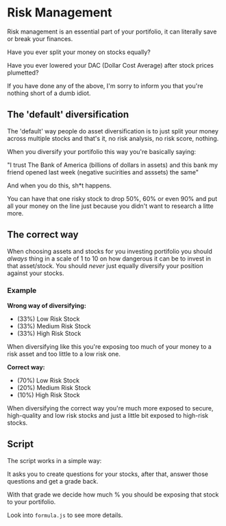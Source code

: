 # Risk Management
Risk management is an essential part of your portifolio, it can literally save or break your finances.

Have you ever split your money on stocks equally?

Have you ever lowered your DAC (Dollar Cost Average) after stock prices plumetted?

If you have done any of the above, I'm sorry to inform you that you're nothing short of a dumb idiot.

## The 'default' diversification
The 'default' way people do asset diversification is to just split your money across multiple stocks and that's it, no risk analysis, no risk score, nothing.

When you diversify your portifolio this way you're basically saying:

"I trust The Bank of America (billions of dollars in assets) and this bank my friend opened last week (negative sucirities and asssets) the same"

And when you do this, sh*t happens.

You can have that one risky stock to drop 50%, 60% or even 90% and put all your money on the line just because you didn't want to research a litte more.

## The correct way
When choosing assets and stocks for you investing portifolio you should *always* thing in a scale of 1 to 10 on how dangerous it can be to invest in that asset/stock. You should *never* just equally diversify your position against your stocks.

### Example

**Wrong way of diversifying:**

- (33%) Low Risk Stock
- (33%) Medium Risk Stock
- (33%) High Risk Stock

When diversifying like this you're exposing too much of your money to a risk asset and too little to a low risk one.

**Correct way:**

- (70%) Low Risk Stock
- (20%) Medium Risk Stock
- (10%) High Risk Stock

When diversifying the correct way you're much more exposed to secure, high-quality and low risk stocks and just a little bit exposed to high-risk stocks.

## Script

The script works in a simple way:

It asks you to create questions for your stocks, after that, answer those questions and get a grade back.

With that grade we decide how much % you should be exposing that stock to your portifolio.

Look into `formula.js` to see more details.
